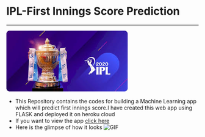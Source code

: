 # IPL-First Innings Score Prediction
-------
![DREAM11 IPL](readme_resources/ipl5.jpg)
- This Repository contains the codes for building a Machine Learning app which will predict first innings score.I have created this web app using FLASK and deployed it on heroku cloud
- If you want to view the app
[click here](https://ipl-first-innings-score-1234.herokuapp.com/)
- Here is the glimpse of how it looks
![GIF](readme_resources/)
